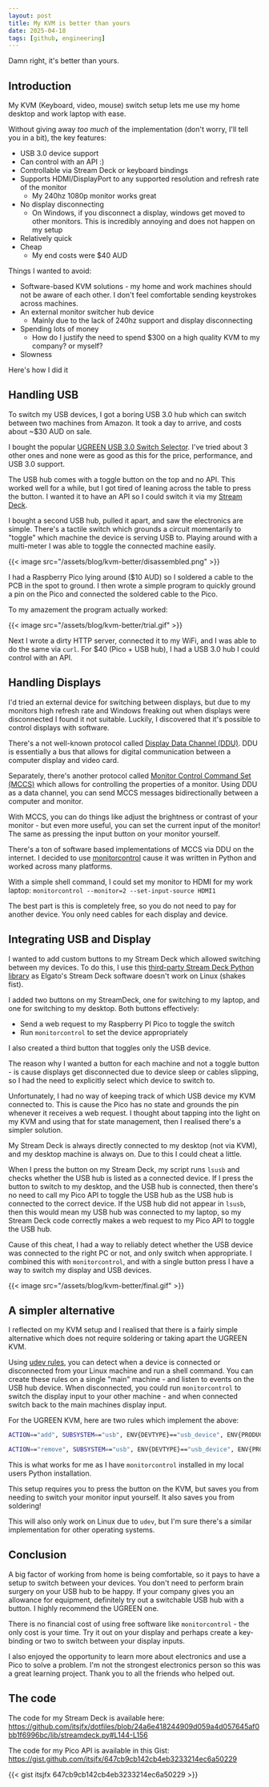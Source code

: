 ```yaml
---
layout: post
title: My KVM is better than yours
date: 2025-04-18
tags: [github, engineering]
---
```


Damn right, it's better than yours.

## Introduction

My KVM (Keyboard, video, mouse) switch setup lets me use my home desktop and work laptop with ease.

Without giving away _too much_ of the implementation (don't worry, I'll tell you in a bit), the key features:
* USB 3.0 device support
* Can control with an API :)
* Controllable via Stream Deck or keyboard bindings
* Supports HDMI/DisplayPort to any supported resolution and refresh rate of the monitor
    * My 240hz 1080p monitor works great
* No display disconnecting
    * On Windows, if you disconnect a display, windows get moved to other monitors. This is incredibly annoying and does not happen on my setup
* Relatively quick
* Cheap
    * My end costs were $40 AUD

Things I wanted to avoid:
* Software-based KVM solutions - my home and work machines should not be aware of each other. I don't feel comfortable sending keystrokes across machines.
* An external monitor switcher hub device
    * Mainly due to the lack of 240hz support and display disconnecting
* Spending lots of money
    * How do I justify the need to spend $300 on a high quality KVM to my company? or myself?
* Slowness

Here's how I did it

## Handling USB

To switch my USB devices, I got a boring USB 3.0 hub which can switch between two machines from Amazon. It took a day to arrive, and costs about ~$30 AUD on sale. 

I bought the popular [UGREEN USB 3.0 Switch Selector](https://www.amazon.com.au/UGREEN-Computers-Peripheral-Switcher-One-Button/dp/B01N6GD9JO). I've tried about 3 other ones and none were as good as this for the price, performance, and USB 3.0 support.

The USB hub comes with a toggle button on the top and no API. This worked well for a while, but I got tired of leaning across the table to press the button. I wanted it to have an API so I could switch it via my [Stream Deck](https://www.elgato.com/ww/en/s/welcome-to-stream-deck).

I bought a second USB hub, pulled it apart, and saw the electronics are simple. There's a tactile switch which grounds a circuit momentarily to "toggle" which machine the device is serving USB to. Playing around with a multi-meter I was able to toggle the connected machine easily.

{{< image src="/assets/blog/kvm-better/disassembled.png" >}}

I had a Raspberry Pico lying around ($10 AUD) so I soldered a cable to the PCB in the spot to ground. I then wrote a simple program to quickly ground a pin on the Pico and connected the soldered cable to the Pico.

To my amazement the program actually worked:

{{< image src="/assets/blog/kvm-better/trial.gif" >}}

Next I wrote a dirty HTTP server, connected it to my WiFi, and I was able to do the same via `curl`. For $40 (Pico + USB hub), I had a USB 3.0 hub I could control with an API.

## Handling Displays

I'd tried an external device for switching between displays, but due to my monitors high refresh rate and Windows freaking out when displays were disconnected I found it not suitable. Luckily, I discovered that it's possible to control displays with software.


There's a not well-known protocol called [Display Data Channel (DDU)](https://en.wikipedia.org/wiki/Display_Data_Channel). DDU is essentially a bus that allows for digital communication between a computer display and video card.

Separately, there's another protocol called [Monitor Control Command Set (MCCS)](https://en.wikipedia.org/wiki/Monitor_Control_Command_Set) which allows for controlling the properties of a monitor. Using DDU as a data channel, you can send MCCS messages bidirectionally between a computer and monitor.

With MCCS, you can do things like adjust the brightness or contrast of your monitor - but even more useful, you can set the current input of the monitor! The same as pressing the input button on your monitor yourself.

There's a ton of software based implementations of MCCS via DDU on the internet. I decided to use [monitorcontrol](https://github.com/newAM/monitorcontrol) cause it was written in Python and worked across many platforms.

With a simple shell command, I could set my monitor to HDMI for my work laptop: `monitorcontrol --monitor=2 --set-input-source HDMI1`

The best part is this is completely free, so you do not need to pay for another device. You only need cables for each display and device.

## Integrating USB and Display

I wanted to add custom buttons to my Stream Deck which allowed switching between my devices. To do this, I use this [third-party Stream Deck Python library](https://github.com/abcminiuser/python-elgato-streamdeck) as Elgato's Stream Deck software doesn't work on Linux (shakes fist).

I added two buttons on my StreamDeck, one for switching to my laptop, and one for switching to my desktop. Both buttons effectively:
* Send a web request to my Raspberry PI Pico to toggle the switch
* Run `monitorcontrol` to set the device appropriately

I also created a third button that toggles only the USB device.

The reason why I wanted a button for each machine and not a toggle button - is cause displays get disconnected due to device sleep or cables slipping, so I had the need to explicitly select which device to switch to.

Unfortunately, I had no way of keeping track of which USB device my KVM connected to. This is cause the Pico has no state and grounds the pin whenever it receives a web request. I thought about tapping into the light on my KVM and using that for state management, then I realised there's a simpler solution.

My Stream Deck is always directly connected to my desktop (not via KVM), and my desktop machine is always on. Due to this I could cheat a little.

When I press the button on my Stream Deck, my script runs `lsusb` and checks whether the USB hub is listed as a connected device. If I press the button to switch to my desktop, and the USB hub is connected, then there's no need to call my Pico API to toggle the USB hub as the USB hub is connected to the correct device. If the USB hub did not appear in `lsusb`, then this would mean my USB hub was connected to my laptop, so my Stream Deck code correctly makes a web request to my Pico API to toggle the USB hub.

Cause of this cheat, I had a way to reliably detect whether the USB device was connected to the right PC or not, and only switch when appropriate. I combined this with `monitorcontrol`, and with a single button press I have a way to switch my display and USB devices.

{{< image src="/assets/blog/kvm-better/final.gif" >}}

## A simpler alternative

I reflected on my KVM setup and I realised that there is a fairly simple alternative which does not require soldering or taking apart the UGREEN KVM.

Using [udev rules](https://en.wikipedia.org/wiki/Udev), you can detect when a device is connected or disconnected from your Linux machine and run a shell command. You can create these rules on a single "main" machine - and listen to events on the USB hub device. When disconnected, you could run `monitorcontrol` to switch the display input to your other machine - and when connected switch back to the main machines display input.

For the UGREEN KVM, here are two rules which implement the above:

```bash
ACTION=="add", SUBSYSTEM=="usb", ENV{DEVTYPE}=="usb_device", ENV{PRODUCT}=="5e3/610/663", RUN+="/bin/su -c '/home/jfx/.local/bin/monitorcontrol --monitor=2 --set-input-source DP1' jfx"

ACTION=="remove", SUBSYSTEM=="usb", ENV{DEVTYPE}=="usb_device", ENV{PRODUCT}=="5e3/610/663", RUN+="/bin/su -c '/home/jfx/.local/bin/monitorcontrol --monitor=2 --set-input-source HDMI1' jfx"
```

This is what works for me as I have `monitorcontrol` installed in my local users Python installation.

This setup requires you to press the button on the KVM, but saves you from needing to switch your monitor input yourself. It also saves you from soldering!

This will also only work on Linux due to `udev`, but I'm sure there's a similar implementation for other operating systems.

## Conclusion

A big factor of working from home is being comfortable, so it pays to have a setup to switch between your devices. You don't need to perform brain surgery on your USB hub to be happy. If your company gives you an allowance for equipment, definitely try out a switchable USB hub with a button. I highly recommend the UGREEN one.

There is no financial cost of using free software like `monitorcontrol` - the only cost is your time. Try it out on your display and perhaps create a key-binding or two to switch between your display inputs.

I also enjoyed the opportunity to learn more about electronics and use a Pico to solve a problem. I'm not the strongest electronics person so this was a great learning project. Thank you to all the friends who helped out.

## The code

The code for my Stream Deck is available here: <https://github.com/itsjfx/dotfiles/blob/24a6e418244909d059a4d057645af0bb1f6996bc/lib/streamdeck.py#L144-L156>

The code for my Pico API is available in this Gist: <https://gist.github.com/itsjfx/647cb9cb142cb4eb3233214ec6a50229>

{{< gist itsjfx 647cb9cb142cb4eb3233214ec6a50229 >}}
